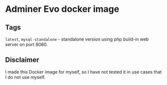 # Adminer Evo docker image


## Tags

`latest`, `mysql-standalone` - standalone version using php build-in web server on port 8080.
<!-- 
## Environment Variables

All variables are optional.

- `ADMINER_DEFAULT_DB_HOST`
- `ADMINER_DEFAULT_USERNAME`
- `ADMINER_DEFAULT_PASSWORD`
- `ADMINER_DEFAULT_DATABASE`

### Docker run example

```bash
docker run \
  --rm \
  -p 127.0.0.1:8080:8080/tcp \
  --env ADMINER_DEFAULT_DB_HOST=testhost \
  --env ADMINER_DEFAULT_USERNAME=testuser \
  --env ADMINER_DEFAULT_PASSWORD=testpass \
  adminer

```

### Docker compose example

```yaml
services:
  adminer:
    image: dementev/adminer:standalone
    ports:
      - 8080:8080
    environment:
      ADMINER_DEFAULT_DB_HOST: db
      ADMINER_DEFAULT_USERNAME: bestuser
      ADMINER_DEFAULT_PASSWORD: bestpass
      ADMINER_DEFAULT_DATABASE: bestdatabase
``` -->

## Disclaimer

I made this Docker image for myself, so I have not tested it in use cases that I do not use myself.
